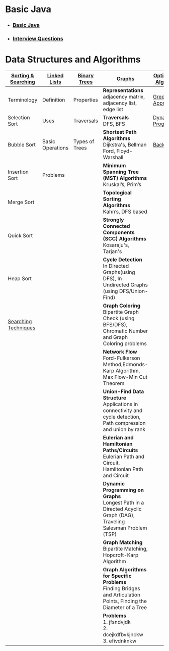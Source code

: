 # Basic Java
- ### [Basic Java](notes/java/basicjava.md)
- ### [Interview Questions](notes/java/questions.md)


# Data Structures and Algorithms

| [Sorting & Searching](sorting.md)    | [Linked Lists](linkedlists.md) | [Binary Trees](binarytrees.md) | [Graphs](graphs.md)                                                                                                      | [Optimization Algorithms](optimization.md)   |                                 |
|--------------------------------------|--------------------------------|--------------------------------|--------------------------------------------------------------------------------------------------------------------------|----------------------------------------------|---------------------------------|
| Terminology                          | Definition                     | Properties                     | **Representations**   <br/>adjacency matrix,   adjacency list,  edge list                                                | [Greedy Approach](greedyapproach.md)         |                                 |
| Selection Sort                       | Uses                           | Traversals                     | **Traversals**  <br/>DFS, BFS                                                                                            | [Dynamic Programming](dynamicprogramming.md) |
| Bubble Sort                          | Basic Operations               | Types of Trees                 | **Shortest Path Algorithms**  <br/>Dijkstra's, Bellman Ford, Floyd-Warshall                                              | [Backtracking](backtracking.md)              |
| Insertion Sort                       | Problems                       |                                | **Minimum Spanning Tree (MST) Algorithms**  <br/> Kruskal’s, Prim’s                                                      |                                              |
| Merge Sort                           |                                |                                | **Topological Sorting Algorithms** <br/>Kahn’s, DFS based                                                                |                                              |
| Quick Sort                           |                                |                                | **Strongly Connected Components (SCC) Algorithms** <br/>Kosaraju's, Tarjan's                                             |                                              |
| Heap Sort                            |                                |                                | **Cycle Detection** <br/>In Directed Graphs(using DFS), In Undirected Graphs (using DFS/Union-Find)                      |                                              |
| [Searching Techniques](searching.md) |                                |                                | **Graph Coloring** <br/>Bipartite Graph Check (using BFS/DFS),   Chromatic Number and Graph Coloring problems            |                                              |
|                                      |                                |                                | **Network Flow** <br/>Ford-Fulkerson Method,Edmonds-Karp Algorithm, Max Flow-Min Cut Theorem                             |                                              |
|                                      |                                |                                | **Union-Find Data Structure** <br/>Applications in connectivity and cycle detection,  Path compression and union by rank |                                              |
|                                      |                                |                                | **Eulerian and Hamiltonian Paths/Circuits** <br/>Eulerian Path and Circuit, Hamiltonian Path and Circuit                 |                                              |
|                                      |                                |                                | **Dynamic Programming on Graphs** <br/>Longest Path in a Directed Acyclic Graph (DAG), Traveling Salesman Problem (TSP)  |                                              |
|                                      |                                |                                | **Graph Matching** <br/>Bipartite Matching, Hopcroft-Karp Algorithm                                                      |                                              |
|                                      |                                |                                | **Graph Algorithms for Specific Problems** <br/>Finding Bridges and Articulation Points, Finding the Diameter of a Tree  |                                              |
|                                      |                                |                                | **Problems** <br/>1. jfsndvjdk<br/>2. dcejkdfbvkjnckw<br/>3. efivdnknkw                                                  |                                              |





